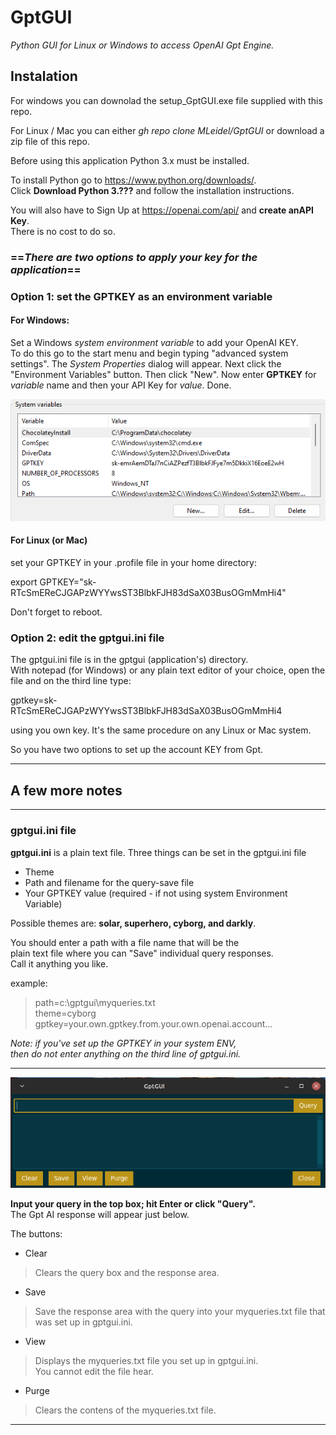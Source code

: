 # GptGUI
_Python GUI for Linux or Windows to access OpenAI Gpt Engine._

## Instalation

For windows you can downolad the setup_GptGUI.exe file supplied with this repo.

For Linux / Mac you can either _gh repo clone MLeidel/GptGUI_ or download a zip
file of this repo.


Before using this application Python 3.x must be installed.

To install Python go to https://www.python.org/downloads/.  
Click __Download Python 3.???__ and follow the installation instructions.

You will also have to Sign Up at https://openai.com/api/ and __create
anAPI Key__.  
There is no cost to do so.

### ==_There are two options to apply your key for the application_==  
### Option 1: set the GPTKEY as an environment variable  
#### For Windows:  
Set a Windows _system environment variable_ to add your OpenAI KEY.  
To do this go to the start menu and begin typing "advanced system settings".
The _System Properties_ dialog will appear. Next click the "Environment Variables" button.
Then click "New". Now enter __GPTKEY__ for _variable_ name and then your API Key for _value_.
Done.

![Windows System Properties](images/envvar.png "Environment Variables on Windows System")

#### For Linux (or Mac)
set your GPTKEY in your .profile file in your home directory:  

export GPTKEY="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"  

Don't forget to reboot.

### Option 2: edit the gptgui.ini file 

The gptgui.ini file is in the gptgui (application's) directory.  
With notepad (for Windows) or any plain text editor of your choice, 
open the file and on the third line type:

gptkey=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

using you own key. It's the same procedure on any Linux or Mac system.  

So you have two options to set up the account KEY from Gpt.

---

## A few more notes

---

### gptgui.ini file

__gptgui.ini__ is a plain text file.
Three things can be set in the gptgui.ini file
- Theme
- Path and filename for the query-save file
- Your GPTKEY value (required - if not using system Environment Variable)

Possible themes are: __solar, superhero, cyborg, and darkly__.

You should enter a path with a file name that will be the  
plain text file where you can "Save" individual query responses.  
Call it anything you like.

example:  
>path=c:\gptgui\myqueries.txt  
theme=cyborg  
gptkey=your.own.gptkey.from.your.own.openai.account...  

_Note: if you've set up the GPTKEY in your system ENV,  
then do not enter anything on the third line of gptgui.ini._

---

![alttext](images/GptGUI.png "GptGUI simple interface")

__Input your query in the top box; hit Enter or click "Query".__  
The Gpt AI response will appear just below.  

The buttons:
- Clear
> Clears the query box and the response area.
- Save
> Save the response area with the query into your myqueries.txt file
that was set up in gptgui.ini.
- View
> Displays the myqueries.txt file you set up in gptgui.ini.  
You cannot edit the file hear.
- Purge
> Clears the contens of the myqueries.txt file.

---
